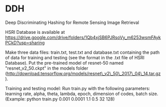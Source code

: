 # DDH
Deep Discriminating Hashing for Remote Sensing Image Retrieval

HSRI Database is available at https://drive.google.com/drive/folders/1Qb4xjSB6PJRsoVy_m6253wsmFAykPCkD?usp=sharing

Make three data files: train.txt, test.txt and database.txt containing the path of data for training and testing (see the format in the .txt file of HSRI Database). 
Put the pre-trained model of resnet-50 named "resnet_v2_50.ckpt" in the models folder (http://download.tensorflow.org/models/resnet\_v2\_50\_2017\_04\_14.tar.gz).

Training and testing model:
Run train.py with the following parameters: learning rate, alpha, theta, lambda, epoch, dimension of codes, batch size.
(Example: python train.py 0.001 0.0001 1.1 0.5 32 128)
